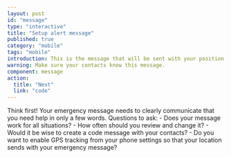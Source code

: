 ```yaml
---
layout: post
id: "message"
type: "interactive"
title: "Setup alert message"
published: true
category: "mobile"
tags: "mobile"
introduction: This is the message that will be sent with your position. 
warning: Make sure your contacts know this message.
component: message
action:
  title: "Next"
  link: "code"
---
```


Think first! Your emergency message needs to clearly communicate that you need help in only a few words. Questions to ask: - Does your message work for all situations? - How often should you review and change it? - Would it be wise to create a code message with your contacts? - Do you want to enable GPS tracking from your phone settings so that your location sends with your emergency message?